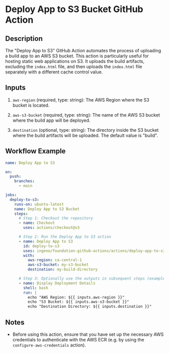 # Deploy App to S3 Bucket GitHub Action

## Description

The "Deploy App to S3" GitHub Action automates the process of uploading a build app to an AWS S3 bucket. This action is particularly useful for hosting static web applications on S3. It uploads the build artifacts, excluding the `index.html` file, and then uploads the `index.html` file separately with a different cache control value.

## Inputs

1. `aws-region` (required, type: string): The AWS Region where the S3 bucket is located.

2. `aws-s3-bucket` (required, type: string): The name of the AWS S3 bucket where the build app will be deployed.

3. `destination` (optional, type: string): The directory inside the S3 bucket where the build artifacts will be uploaded. The default value is "build".

## Workflow Example

```yaml
name: Deploy App to S3

on:
  push:
    branches:
      - main

jobs:
  deploy-to-s3:
    runs-on: ubuntu-latest
    name: Deploy App to S3 Bucket
    steps:
      # Step 1: Checkout the repository
      - name: Checkout
        uses: actions/checkout@v3

      # Step 2: Run the Deploy App to S3 action
      - name: Deploy App to S3
        id: deploy-to-s3
        uses: ingeno/foundation-github-actions/actions/deploy-app-to-s3-action@v3
        with:
          aws-region: ca-central-1
          aws-s3-bucket: my-s3-bucket
          destination: my-build-directory

      # Step 3: Optionally use the outputs in subsequent steps (example)
      - name: Display Deployment Details
        shell: bash
        run: |
          echo "AWS Region: ${{ inputs.aws-region }}"
          echo "S3 Bucket: ${{ inputs.aws-s3-bucket }}"
          echo "Destination Directory: ${{ inputs.destination }}"
```

## Notes

- Before using this action, ensure that you have set up the necessary AWS credentials to authenticate with the AWS ECR (e.g. by using the `configure-aws-credentials` action).